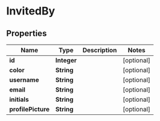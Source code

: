 

# InvitedBy


## Properties

| Name | Type | Description | Notes |
|------------ | ------------- | ------------- | -------------|
|**id** | **Integer** |  |  [optional] |
|**color** | **String** |  |  [optional] |
|**username** | **String** |  |  [optional] |
|**email** | **String** |  |  [optional] |
|**initials** | **String** |  |  [optional] |
|**profilePicture** | **String** |  |  [optional] |



